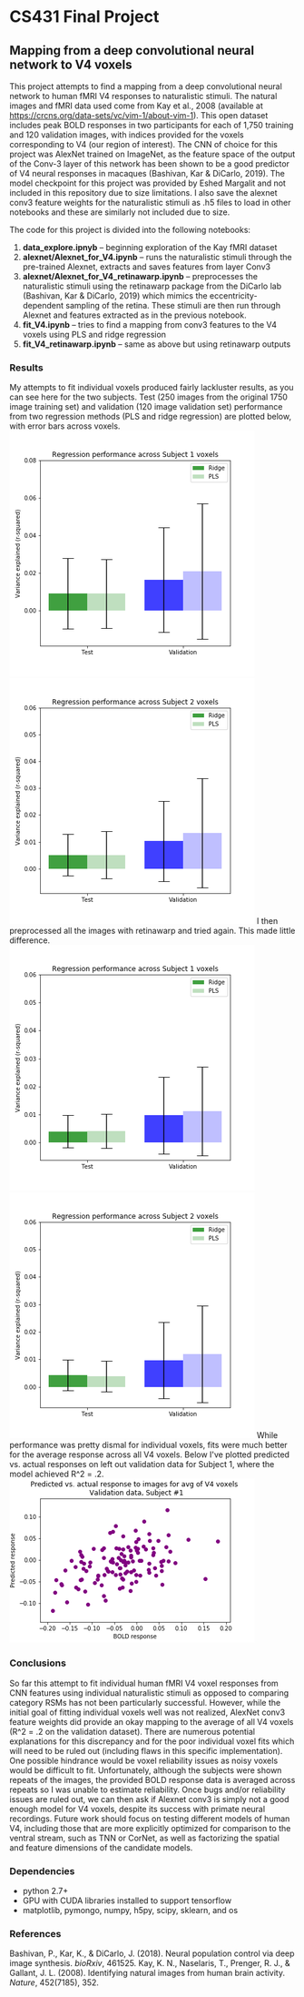 # CS431 Final Project
## Mapping from a deep convolutional neural network to V4 voxels

This project attempts to find a mapping from a deep convolutional neural network to human fMRI V4 
responses to naturalistic stimuli. The natural images and fMRI data used come from Kay et al., 2008 
(available at https://crcns.org/data-sets/vc/vim-1/about-vim-1). This open dataset includes peak BOLD 
responses in two participants for each of 1,750 training and 120 validation images, with indices provided 
for the voxels corresponding to V4 (our region of interest). The CNN of choice for this project was AlexNet
trained on ImageNet, as the feature space of the output of the Conv-3 layer of this network has been shown to 
be a good predictor of V4 neural responses in macaques (Bashivan, Kar & DiCarlo, 2019). The model checkpoint 
for this project was provided by Eshed Margalit and not included in this repository due to size limitations. 
I also save the alexnet conv3 feature weights for the naturalistic stimuli as .h5 files to load in other 
notebooks and these are similarly not included due to size. 

The code for this project is divided into the following notebooks:
1. **data_explore.ipnyb** – beginning exploration of the Kay fMRI dataset
2. **alexnet/Alexnet_for_V4.ipynb** – runs the naturalistic stimuli through the pre-trained Alexnet, extracts and saves features from layer Conv3
3. **alexnet/Alexnet_for_V4_retinawarp.ipynb** – preprocesses the naturalistic stimuli using the retinawarp package from the DiCarlo lab (Bashivan, Kar & DiCarlo, 2019) which mimics the eccentricity-dependent sampling of the retina. These stimuli are then run through Alexnet and features extracted as in the previous notebook.
4. **fit_V4.ipynb** – tries to find a mapping from conv3 features to the V4 voxels using PLS and ridge regression
5. **fit_V4_retinawarp.ipynb** – same as above but using retinawarp outputs

### Results
My attempts to fit individual voxels produced fairly lackluster results, as you can see here for the two subjects. Test (250 images from the original 1750 image training set) and validation (120 image validation set) performance from two regression methods (PLS and ridge regression) are plotted below, with error bars across voxels. 
![Subject 1](figs/S1_regs_notrain.png)
![Subject 2](figs/S2_regs_notrain.png)
I then preprocessed all the images with retinawarp and tried again. This made little difference.
![Subject 1](figs/S1_retinawarp_regs_notrain.png)
![Subject 2](figs/S2_retinawarp_regs_notrain.png)
While performance was pretty dismal for individual voxels, fits were much better for the average response across all V4 voxels. Below I've plotted predicted vs. actual responses on left out validation data for Subject 1, where the model achieved R^2 = .2. 
![avg](figs/S1_V4avg.png)

### Conclusions
So far this attempt to fit individual human fMRI V4 voxel responses from CNN features using individual naturalistic stimuli as opposed to comparing category RSMs has not been particularly successful. However, while the initial goal of fitting individual voxels well was not realized, AlexNet conv3 feature weights did provide an okay mapping to the average of all V4 voxels (R^2 = .2 on the validation dataset). There are numerous potential explanations for this discrepancy and for the poor individual voxel fits which will need to be ruled out (including flaws in this specific implementation). One possible hindrance would be voxel reliability issues as noisy voxels would be difficult to fit. Unfortunately, although the subjects were shown repeats of the images, the provided BOLD response data is averaged across repeats so I was unable to estimate reliability. Once bugs and/or reliability issues are ruled out, we can then ask if Alexnet conv3 is simply not a good enough model for V4 voxels, despite its success with primate neural recordings. Future work should focus on testing different models of human V4, including those that are more explicitly optimized for comparison to the ventral stream, such as TNN or CorNet, as well as factorizing the spatial and feature dimensions of the candidate models. 

### Dependencies
- python 2.7+
- GPU with CUDA libraries installed to support tensorflow
- matplotlib, pymongo, numpy, h5py, scipy, sklearn, and os

### References
Bashivan, P., Kar, K., & DiCarlo, J. (2018). Neural population control via deep image synthesis. *bioRxiv*, 461525.
Kay, K. N., Naselaris, T., Prenger, R. J., & Gallant, J. L. (2008). Identifying natural images from human brain activity. *Nature*, 452(7185), 352.
